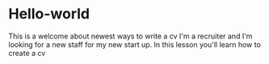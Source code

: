 # Hello-world
This is a welcome about newest ways to write a cv
I'm a recruiter and I'm looking for a new staff for my new start up.
In this lesson you'll learn how to create a cv
